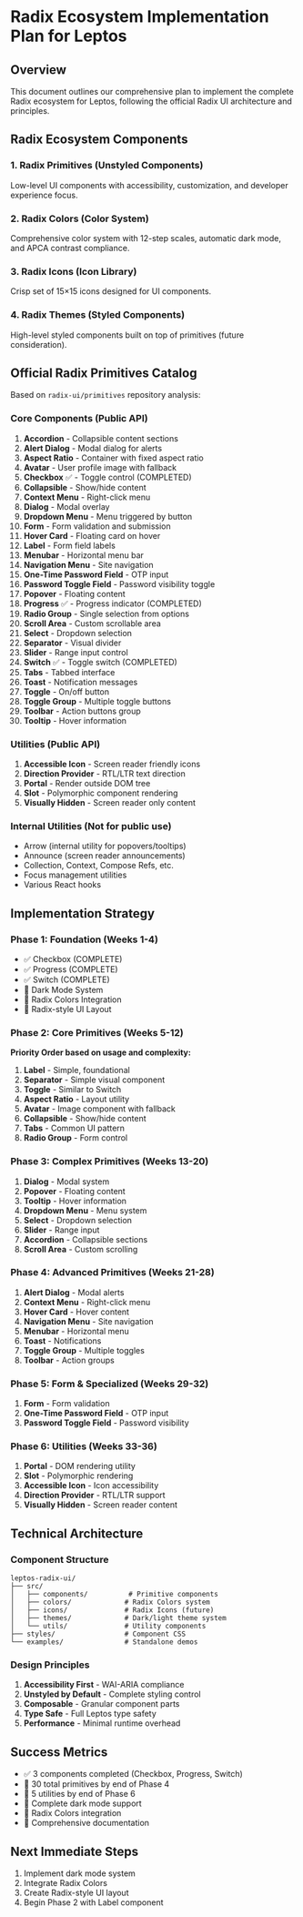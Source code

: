 # Radix Ecosystem Implementation Plan for Leptos

## Overview

This document outlines our comprehensive plan to implement the complete Radix ecosystem for Leptos, following the official Radix UI architecture and principles.

## Radix Ecosystem Components

### 1. **Radix Primitives** (Unstyled Components)
Low-level UI components with accessibility, customization, and developer experience focus.

### 2. **Radix Colors** (Color System)
Comprehensive color system with 12-step scales, automatic dark mode, and APCA contrast compliance.

### 3. **Radix Icons** (Icon Library)
Crisp set of 15×15 icons designed for UI components.

### 4. **Radix Themes** (Styled Components)
High-level styled components built on top of primitives (future consideration).

## Official Radix Primitives Catalog

Based on `radix-ui/primitives` repository analysis:

### **Core Components** (Public API)
1. **Accordion** - Collapsible content sections
2. **Alert Dialog** - Modal dialog for alerts
3. **Aspect Ratio** - Container with fixed aspect ratio
4. **Avatar** - User profile image with fallback
5. **Checkbox** ✅ - Toggle control (COMPLETED)
6. **Collapsible** - Show/hide content
7. **Context Menu** - Right-click menu
8. **Dialog** - Modal overlay
9. **Dropdown Menu** - Menu triggered by button
10. **Form** - Form validation and submission
11. **Hover Card** - Floating card on hover
12. **Label** - Form field labels
13. **Menubar** - Horizontal menu bar
14. **Navigation Menu** - Site navigation
15. **One-Time Password Field** - OTP input
16. **Password Toggle Field** - Password visibility toggle
17. **Popover** - Floating content
18. **Progress** ✅ - Progress indicator (COMPLETED)
19. **Radio Group** - Single selection from options
20. **Scroll Area** - Custom scrollable area
21. **Select** - Dropdown selection
22. **Separator** - Visual divider
23. **Slider** - Range input control
24. **Switch** ✅ - Toggle switch (COMPLETED)
25. **Tabs** - Tabbed interface
26. **Toast** - Notification messages
27. **Toggle** - On/off button
28. **Toggle Group** - Multiple toggle buttons
29. **Toolbar** - Action buttons group
30. **Tooltip** - Hover information

### **Utilities** (Public API)
1. **Accessible Icon** - Screen reader friendly icons
2. **Direction Provider** - RTL/LTR text direction
3. **Portal** - Render outside DOM tree
4. **Slot** - Polymorphic component rendering
5. **Visually Hidden** - Screen reader only content

### **Internal Utilities** (Not for public use)
- Arrow (internal utility for popovers/tooltips)
- Announce (screen reader announcements)
- Collection, Context, Compose Refs, etc.
- Focus management utilities
- Various React hooks

## Implementation Strategy

### Phase 1: Foundation (Weeks 1-4)
- ✅ Checkbox (COMPLETE)
- ✅ Progress (COMPLETE) 
- ✅ Switch (COMPLETE)
- 🔄 Dark Mode System
- 🔄 Radix Colors Integration
- 🔄 Radix-style UI Layout

### Phase 2: Core Primitives (Weeks 5-12)
**Priority Order based on usage and complexity:**
1. **Label** - Simple, foundational
2. **Separator** - Simple visual component
3. **Toggle** - Similar to Switch
4. **Aspect Ratio** - Layout utility
5. **Avatar** - Image component with fallback
6. **Collapsible** - Show/hide content
7. **Tabs** - Common UI pattern
8. **Radio Group** - Form control

### Phase 3: Complex Primitives (Weeks 13-20)
1. **Dialog** - Modal system
2. **Popover** - Floating content
3. **Tooltip** - Hover information
4. **Dropdown Menu** - Menu system
5. **Select** - Dropdown selection
6. **Slider** - Range input
7. **Accordion** - Collapsible sections
8. **Scroll Area** - Custom scrolling

### Phase 4: Advanced Primitives (Weeks 21-28)
1. **Alert Dialog** - Modal alerts
2. **Context Menu** - Right-click menu
3. **Hover Card** - Hover content
4. **Navigation Menu** - Site navigation
5. **Menubar** - Horizontal menu
6. **Toast** - Notifications
7. **Toggle Group** - Multiple toggles
8. **Toolbar** - Action groups

### Phase 5: Form & Specialized (Weeks 29-32)
1. **Form** - Form validation
2. **One-Time Password Field** - OTP input
3. **Password Toggle Field** - Password visibility

### Phase 6: Utilities (Weeks 33-36)
1. **Portal** - DOM rendering utility
2. **Slot** - Polymorphic rendering
3. **Accessible Icon** - Icon accessibility
4. **Direction Provider** - RTL/LTR support
5. **Visually Hidden** - Screen reader content

## Technical Architecture

### Component Structure
```
leptos-radix-ui/
├── src/
│   ├── components/          # Primitive components
│   ├── colors/             # Radix Colors system
│   ├── icons/              # Radix Icons (future)
│   ├── themes/             # Dark/light theme system
│   └── utils/              # Utility components
├── styles/                 # Component CSS
└── examples/               # Standalone demos
```

### Design Principles
1. **Accessibility First** - WAI-ARIA compliance
2. **Unstyled by Default** - Complete styling control
3. **Composable** - Granular component parts
4. **Type Safe** - Full Leptos type safety
5. **Performance** - Minimal runtime overhead

## Success Metrics
- ✅ 3 components completed (Checkbox, Progress, Switch)
- 🎯 30 total primitives by end of Phase 4
- 🎯 5 utilities by end of Phase 6
- 🎯 Complete dark mode support
- 🎯 Radix Colors integration
- 🎯 Comprehensive documentation

## Next Immediate Steps
1. Implement dark mode system
2. Integrate Radix Colors
3. Create Radix-style UI layout
4. Begin Phase 2 with Label component
